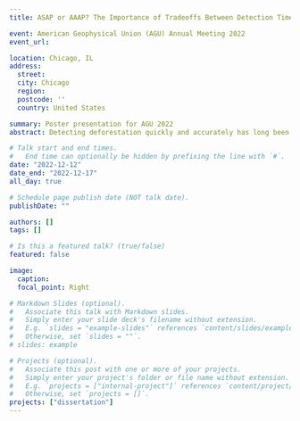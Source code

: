 ```yaml
---
title: ASAP or AAAP? The Importance of Tradeoffs Between Detection Time and Accuracy for Multisource Deforestation Monitoring. 

event: American Geophysical Union (AGU) Annual Meeting 2022
event_url:

location: Chicago, IL
address:
  street:
  city: Chicago
  region:
  postcode: ''
  country: United States

summary: Poster presentation for AGU 2022
abstract: Detecting deforestation quickly and accurately has long been a focus of remote sensing, and with the large availability of satellite data, methods have continuously advanced. To lower temporal latency and increase accuracy, a growing number of studies have pursued multi-source approaches. 

# Talk start and end times.
#   End time can optionally be hidden by prefixing the line with `#`.
date: "2022-12-12"
date_end: "2022-12-17"
all_day: true

# Schedule page publish date (NOT talk date).
publishDate: ""

authors: []
tags: []

# Is this a featured talk? (true/false)
featured: false

image:
  caption:
  focal_point: Right

# Markdown Slides (optional).
#   Associate this talk with Markdown slides.
#   Simply enter your slide deck's filename without extension.
#   E.g. `slides = "example-slides"` references `content/slides/example-slides.md`.
#   Otherwise, set `slides = ""`.
# slides: example

# Projects (optional).
#   Associate this post with one or more of your projects.
#   Simply enter your project's folder or file name without extension.
#   E.g. `projects = ["internal-project"]` references `content/project/deep-learning/index.md`.
#   Otherwise, set `projects = []`.
projects: ["dissertation"]
---
```

